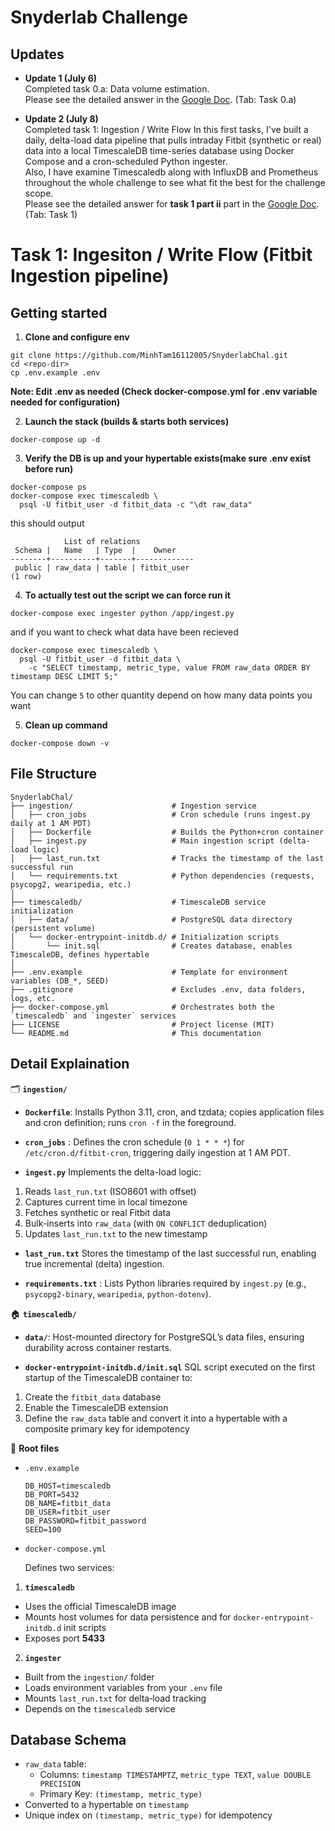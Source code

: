 # Snyderlab Challenge

## Updates

- **Update 1 (July 6)**  
  Completed task 0.a: Data volume estimation.  
  Please see the detailed answer in the [Google Doc](https://docs.google.com/document/d/1OY2PlsC_XDZ060Dw5oSTyHAeoWPiIbVfOWu471qASZ4/edit?usp=sharing). (Tab: Task 0.a)

- **Update 2 (July 8)**  
  Completed task 1: Ingestion / Write Flow
  In this first tasks, I've built a daily, delta-load data pipeline that pulls intraday Fitbit (synthetic or real) data into a local TimescaleDB time-series database using Docker Compose and a cron-scheduled Python ingester.  
  Also, I have examine Timescaledb along with InfluxDB and Prometheus throughout the whole challenge to see what fit the best for the challenge scope.  
  Please see the detailed answer for **task 1 part ii** part in the [Google Doc](https://docs.google.com/document/d/1OY2PlsC_XDZ060Dw5oSTyHAeoWPiIbVfOWu471qASZ4/edit?usp=sharing). (Tab: Task 1)
  
# Task 1: Ingesiton / Write Flow (Fitbit Ingestion pipeline)

## Getting started

1. **Clone and configure env**  
```
git clone https://github.com/MinhTam16112005/SnyderlabChal.git  
cd <repo-dir>  
cp .env.example .env
```
**Note: Edit .env as needed (Check docker-compose.yml for .env variable needed for configuration)**

2) **Launch the stack (builds & starts both services)**
```
docker-compose up -d
```
3) **Verify the DB is up and your hypertable exists(make sure .env exist before run)**
```
docker-compose ps
docker-compose exec timescaledb \
  psql -U fitbit_user -d fitbit_data -c "\dt raw_data"
```

this should output
```
            List of relations
 Schema |   Name   | Type  |    Owner    
--------+----------+-------+-------------
 public | raw_data | table | fitbit_user
(1 row)
```

4) **To actually test out the script we can force run it**

```
docker-compose exec ingester python /app/ingest.py
```

and if you want to check what data have been recieved

```
docker-compose exec timescaledb \
  psql -U fitbit_user -d fitbit_data \
    -c "SELECT timestamp, metric_type, value FROM raw_data ORDER BY timestamp DESC LIMIT 5;"
```

You can change `5` to other quantity depend on how many data points you want

5) **Clean up command**
```
docker-compose down -v
```
## File Structure
```
SnyderlabChal/
├── ingestion/                      # Ingestion service
│   ├── cron_jobs                   # Cron schedule (runs ingest.py daily at 1 AM PDT)
│   ├── Dockerfile                  # Builds the Python+cron container
│   ├── ingest.py                   # Main ingestion script (delta-load logic)
│   ├── last_run.txt                # Tracks the timestamp of the last successful run
│   └── requirements.txt            # Python dependencies (requests, psycopg2, wearipedia, etc.)
│
├── timescaledb/                    # TimescaleDB service initialization
│   ├── data/                       # PostgreSQL data directory (persistent volume)
│   └── docker-entrypoint-initdb.d/ # Initialization scripts
│       └── init.sql                # Creates database, enables TimescaleDB, defines hypertable
│
├── .env.example                    # Template for environment variables (DB_*, SEED)
├── .gitignore                      # Excludes .env, data folders, logs, etc.
├── docker-compose.yml              # Orchestrates both the `timescaledb` and `ingester` services
├── LICENSE                         # Project license (MIT)
└── README.md                       # This documentation
```

## Detail Explaination
🗂️ **`ingestion/`**  
- **`Dockerfile`**: Installs Python 3.11, cron, and tzdata; copies application files and cron definition; runs `cron -f` in the foreground.

- **`cron_jobs`** : Defines the cron schedule (`0 1 * * *`) for `/etc/cron.d/fitbit-cron`, triggering daily ingestion at 1 AM PDT.

- **`ingest.py`**  Implements the delta-load logic:
1. Reads `last_run.txt` (ISO8601 with offset)  
2. Captures current time in local timezone  
3. Fetches synthetic or real Fitbit data  
4. Bulk-inserts into `raw_data` (with `ON CONFLICT` deduplication)  
5. Updates `last_run.txt` to the new timestamp

  - **`last_run.txt`**  Stores the timestamp of the last successful run, enabling true incremental (delta) ingestion.

  - **`requirements.txt`** : Lists Python libraries required by `ingest.py` (e.g., `psycopg2-binary`, `wearipedia`, `python-dotenv`).

🏠 **`timescaledb/`**  
- **`data/`**: Host-mounted directory for PostgreSQL’s data files, ensuring durability across container restarts.

- **`docker-entrypoint-initdb.d/init.sql`**  SQL script executed on the first startup of the TimescaleDB container to:  
1. Create the `fitbit_data` database  
2. Enable the TimescaleDB extension  
3. Define the `raw_data` table and convert it into a hypertable with a composite primary key for idempotency

📁 **Root files**  
- `.env.example`  
  ```dotenv
  DB_HOST=timescaledb
  DB_PORT=5432
  DB_NAME=fitbit_data
  DB_USER=fitbit_user
  DB_PASSWORD=fitbit_password
  SEED=100

- `docker-compose.yml`

  Defines two services:

1. **`timescaledb`**  
  - Uses the official TimescaleDB image  
  - Mounts host volumes for data persistence and for `docker-entrypoint-initdb.d` init scripts  
  - Exposes port **5433**  

2. **`ingester`**  
  - Built from the `ingestion/` folder  
  - Loads environment variables from your `.env` file  
  - Mounts `last_run.txt` for delta‐load tracking  
  - Depends on the `timescaledb` service  


## Database Schema

- `raw_data` table:
  - Columns: `timestamp TIMESTAMPTZ`, `metric_type TEXT`, `value DOUBLE PRECISION`
  - Primary Key: `(timestamp, metric_type)`
- Converted to a hypertable on `timestamp`
- Unique index on `(timestamp, metric_type)` for idempotency
